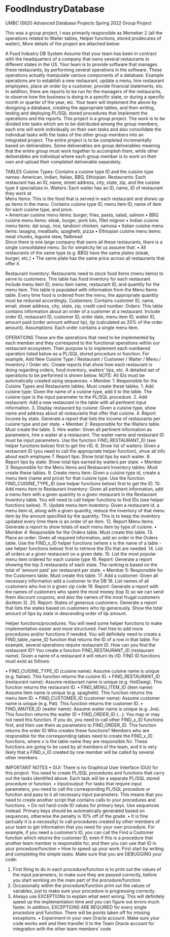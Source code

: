 # FoodIndustryDatabase
UMBC
IS620 Advanced Database Projects
Spring 2022
Group Project

This was a group project, I was primarily responsible as Memeber 2 (all the operations related to Waiter tables, Helper functions, stored prodecures of waiter), More details of the project are attached below:

A Food Industry DB System
Assume that your team has been in contract with the headquarters of a company that owns several restaurants in different states in the US. Your team is to provide software that manages these restaurants, by performing several operations in the software. These operations actually manipulate various components of a database. Example operations are to establish a new restaurant, update a menu, hire restaurant employees, place an order by a customer, provide financial statements, etc. In addition, there are reports to be run for the managers of the restaurants, to observe how the business is doing in a specific state, or during a specific month or quarter of the year, etc. 
Your team will implement the above by designing a database, creating the appropriate tables, and then writing, testing and deploying PL/SQL stored procedures that implement the operations and the reports.
This project is a group project. The work is to be divided into tasks which are to be distributed among the group members, each one will work individually on their own tasks and also consolidate the individual tasks with the tasks of the other group members into an integrated project. The entire project is to be completed incrementally based on deliverables.  Some deliverables are group deliverables meaning that the entire group must work together to accomplish them, while other deliverables are individual where each group member is to work on their own and upload their completed deliverable separately.  

TABLES
Cuisine Types: Contains a cuisine type ID and the cuisine type names:  American, Indian, Italian, BBQ, Ethiopian.
Restaurants: Each restaurant has an ID, name, street address, city, state, zip, and the cuisine type it specializes in. 
Waiters: Each waiter has an ID, name, ID of restaurant they work at.  
Menu Items: This is the food that is served in each restaurant and shows up as items in the menu. Contains cuisine type ID, menu item ID, name of item for each cuisine type, and price.  
        •	American cuisine menu items: burger, fries, pasta, salad, salmon
        •	BBQ cuisine menu items: steak, burger, pork loin, fillet mignon
        •	Indian cuisine menu items: dal soup, rice, tandoori chicken, samosa
        •	Italian cuisine menu items: lasagna, meatballs, spaghetti, pizza
        •	Ethiopian cuisine menu items: meat chunks, legume stew, flatbread  
Since there is one large company that owns all these restaurants, there is a single consolidated menu. So for simplicity let us assume that:
        •	All restaurants of the same type (e.g. BBQ) have the same plates (steak, burger, etc.)
        •	The same plate has the same price across all restaurants that offer it. 

Restaurant Inventory: Restaurants need to stock food items (menu items) to serve to customers. This table has food inventory for each restaurant. Include menu item ID, menu item name, restaurant ID, and quantity for the menu item.  This table is populated with information from the Menu Items table. Every time food is ordered from the menu, the appropriate quantity must be reduced accordingly. 
Customers:  Contains customer ID, name, email, street address, city, state, zip, credit card number.
Orders: This table contains information about an order of a customer at a restaurant. Include order ID, restaurant ID, customer ID, order date, menu item ID, waiter ID, amount paid (order amount without tip), tip (calculated as 20% of the order amount).
Assumptions: Each order contains a single menu item. 

OPERATIONS
These are the operations that need to be implemented by each member and they correspond to the functional operations within our restaurant ecosystem. Their purpose is to implement each numbered operation listed below as a PL/SQL stored procedure or function. For example, Add New Cuisine Type / Restaurant / Customer / Waiter / Menu / Inventory / Order etc. Create reports that show how each restaurant is doing regarding orders, food inventory, waiters’ tips, etc. A detailed set of operations to be performed is shown below.
NOTE:  All IDs must be automatically created using sequences.
  •	Member 1: Responsible for the Cuisine Types and Restaurants tables. Must create these tables.
                1.	Add cuisine type: Given the name of a cuisine type, add it to the table. The cuisine type is the input parameter to the PL/SQL procedure.
                2.	Add restaurant: Add a new restaurant in the table with all pertinent input information. 
                3.	Display restaurant by cuisine: Given a cuisine type, show name and address about all restaurants that offer that cuisine. 
                4.	Report Income by state. Generate a report that lists the income of restaurants per cuisine type and per state.
  •	Member 2: Responsible for the Waiters table. Must create the table.
                5.	Hire waiter: Given all pertinent information as parameters, hire a waiter at a restaurant.  The waiter name and restaurant ID must be input     parameters. Use the function FIND_RESTAURANT_ID (see helper functions below) first to get the rID.
                6.	Show list of waiters: Given a restaurant ID (you need to call the appropriate helper function), show all info about each employee
                7.	Report tips:  Show total tips by each waiter. 
                8.	Report tips by state: Show total tips earned by waiters per state.
  •	Member 3: Responsible for the Menu Items and Restaurant Inventory tables. Must create these tables.
                9.	Create menu item: Given a cuisine type id, create a menu item (name and price) for that cuisine type. Use the function FIND_CUISINE_TYPE_ID (see helper functions below) first to get the ID.
                10.	Add menu item to Restaurant Inventory: Given all pertinent information, add a menu item with a given quantity to a given restaurant in the Restaurant Inventory table. You will need to call helper functions to find IDs (see helper functions below).
                11.	Update menu item inventory: Given a restaurant id, a menu item id, along with a given quantity, reduce the inventory of that menu item by the amount specified by the quantity. This is to keep the inventory updated every time there is an order of an item.
                12.	Report Menu items: Generate a report to show totals of each menu item by type of cuisine. 
  •	Member 4: Responsible for the Orders table. Must create this table.
                13.	Place an order: Given all required information, add an order in the Orders table. Use the FIND_x_ID helper functions (where x is the name of a table - see helper functions below) first to retrieve the IDs that are needed.
                14.	List all orders at a given restaurant on a given date.
                15.	List the most popular menu item ordered for each cuisine type
                16.	Report: Generate a report showing the top 3 restaurants of each state. The ranking is based on the total of ‘amount paid’ per restaurant per state. 
  •	Member 5: Responsible for the Customers table. Must create this table.
                17.	Add a customer: Given all necessary information add a customer to the DB
                18.	List names of all customers who live in a given zip code
                19.	Report: Generate a report with the names of customers who spent the most money (top 3) so we can send them discount coupons, and also the names of the most frugal customers (bottom 3).
                20.	Report: States of generous customers. Generate a report that lists the states based on customers who tip generously. Show the total amount of tips by state in descending order of tip amount. 
                
Helper functions/procedures: You will need some helper functions to make implementation easier and more structured. Feel free to add more procedures and/or functions if needed. You will definitely need to create a FIND_table_name_ID function that returns the ID of a row in that table. For example, several operations require restaurant ID. How can you find the restaurant ID? You create a function FIND_RESTAURANT_ID (restaurant name). Given a name of a restaurant it will return its rID. 
FIND ID functions must exist as follows:

•	FIND_CUISINE_TYPE_ID (cuisine name): Assume cuisine name is unique (e.g. Italian). This function returns the cuisine ID.
•	FIND_RESTAURANT_ID (restaurant name): Assume restaurant name is unique (e.g. HotDawg). This function returns the restaurant ID.
•	FIND_MENU_ITEM_ID (item name): Assume item name is unique (e.g. spaghetti). This function returns the menu item ID.
•	FIND_CUSTOMER_ID (customer name): Assume customer name is unique (e.g. Pat). This function returns the customer ID.
•	FIND_WAITER_ID (waiter name): Assume waiter name is unique (e.g. Joe). This function returns the waiter ID
•	FIND_ORDER_ID (…): You may or may not need this function. If you do, you need to call other FIND_x_ID functions first, and then use them as parameters to FIND_ORDER_ID.  This function returns the order ID
Who creates these functions? Members who are responsible for the corresponding tables need to create the FIND_x_ID functions, where x is the table name they are responsible for. These functions are going to be used by all members of the team, and it is very likely that a FIND_x_ID created by one member will be called by several other members.

IMPORTANT NOTES
•	GUI: There is no Graphical User Interface (GUI) for this project. You need to create PL/SQL procedures and functions that carry out the tasks identified above. Each task will be a separate PL/SQL stored procedure or function. 
•	Input/output: For tasks that require input parameters, you need to call the corresponding PL/SQL procedure or function and pass to it all necessary input parameters. This means that you need to create another script that contains calls to your procedures and functions.
•	Do not hard-code ID values for primary keys. Use sequences instead. Primary keys should be automatically generated based on sequences, otherwise the penalty is 10% off of the grade. 
•	It is fine (actually it is a necessity) to call procedures created by other members of your team to get information that you need for your own procedure. For example, if you need a customer’s ID, you can call the Find a Customer function which returns the customer ID, even if this is a procedure that another team member is responsible for, and then you can use that ID in your procedure/function
•	How to speed up your work: First start by writing and completing the simple tasks. Make sure that you are DEBUGGING your code: 
1.	First thing to do in each procedure/function is to print out the values of the input parameters, to make sure they are passed correctly, before you start working on the main part of the procedure/function.
2.	Occasionally within the procedure/function print out the values of variables, just to make sure your procedure is progressing correctly. 
3.	Always use EXCEPTIONs to explain what went wrong. This will definitely speed up the implementation time and you can figure out errors much faster. In addition, EXCEPTIONS ARE REQUIRED for every single procedure and function. There will be points taken off for missing exceptions.
•	Experiment in your own Oracle account. Make sure your code works well and then transfer it to the Team Oracle account for integration with the other team members’ code
